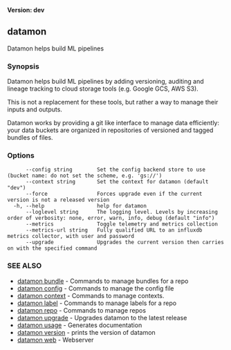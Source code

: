 **Version: dev**

## datamon

Datamon helps build ML pipelines

### Synopsis

Datamon helps build ML pipelines by adding versioning, auditing and lineage tracking to cloud storage tools
(e.g. Google GCS, AWS S3).

This is not a replacement for these tools, but rather a way to manage their inputs and outputs.

Datamon works by providing a git like interface to manage data efficiently:
your data buckets are organized in repositories of versioned and tagged bundles of files.


### Options

```
      --config string        Set the config backend store to use (bucket name: do not set the scheme, e.g. 'gs://')
      --context string       Set the context for datamon (default "dev")
      --force                Forces upgrade even if the current version is not a released version
  -h, --help                 help for datamon
      --loglevel string      The logging level. Levels by increasing order of verbosity: none, error, warn, info, debug (default "info")
      --metrics              Toggle telemetry and metrics collection
      --metrics-url string   Fully qualified URL to an influxdb metrics collector, with user and password
      --upgrade              Upgrades the current version then carries on with the specified command
```

### SEE ALSO

* [datamon bundle](datamon_bundle.md)	 - Commands to manage bundles for a repo
* [datamon config](datamon_config.md)	 - Commands to manage the config file
* [datamon context](datamon_context.md)	 - Commands to manage contexts.
* [datamon label](datamon_label.md)	 - Commands to manage labels for a repo
* [datamon repo](datamon_repo.md)	 - Commands to manage repos
* [datamon upgrade](datamon_upgrade.md)	 - Upgrades datamon to the latest release
* [datamon usage](datamon_usage.md)	 - Generates documentation
* [datamon version](datamon_version.md)	 - prints the version of datamon
* [datamon web](datamon_web.md)	 - Webserver

